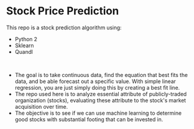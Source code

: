 # Stock Price Prediction

 This repo is a stock prediction algorithm using:
* Python 2
* Sklearn
* Quandl
<br/>

- The goal is to take continuous data, find the equation that best fits the data, and be able forecast out a     specific value. With simple linear regression, you are just simply doing this by creating a best fit line.<br/>
- The repo used here is to analyze essential attribute of publicly-traded organization (stocks), evaluating these attribute to the stock's market acquisition over time.<br/>
-  The objective is to see if we can use machine learning to determine good stocks with substantial footing that can be invested in.
